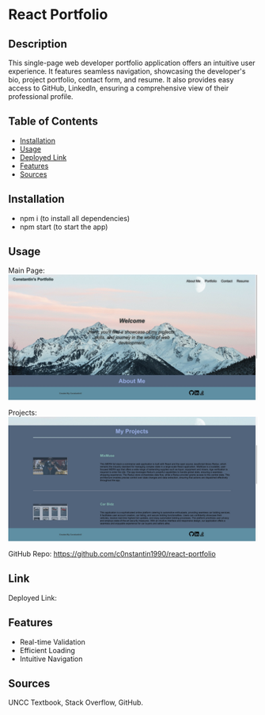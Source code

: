 # React Portfolio

## Description

This single-page web developer portfolio application offers an intuitive user experience. It features seamless navigation, showcasing the developer's bio, project portfolio, contact form, and resume. It also provides easy access to GitHub, LinkedIn, ensuring a comprehensive view of their professional profile.

## Table of Contents

- [Installation](#installation)
- [Usage](#usage)
- [Deployed Link](#Link)
- [Features](#Features)
- [Sources](#sources)

## Installation

- npm i (to install all dependencies)
- npm start (to start the app)

## Usage

Main Page:
![Main](/screenshots/main.jpeg)

Projects:
![My Projects](/screenshots/project.jpeg)

GitHub Repo: https://github.com/c0nstantin1990/react-portfolio

## Link

Deployed Link:

## Features

- Real-time Validation
- Efficient Loading
- Intuitive Navigation

## Sources

UNCC Textbook, Stack Overflow, GitHub.
